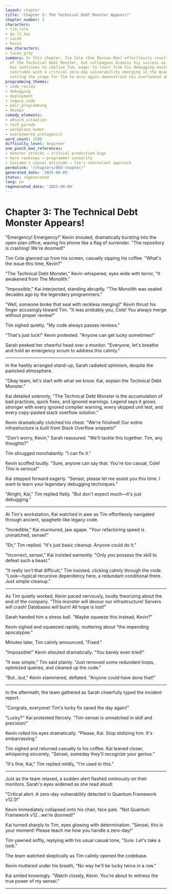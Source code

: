 ```yaml
---
layout: chapter
title: 'Chapter 3: The Technical Debt Monster Appears!'
chapter_number: 3
characters:
- tim_cole
- qa_11_kai
- sarah
- kevin
new_characters:
- lucas_gray
summary: In this chapter, Tim Cole (One Review Man) effortlessly resolves the crisis
  of the Technical Debt Monster, but colleagues dismiss his success as mere luck.
  Kai continues to idolize Tim, eager to learn from his debugging mastery. The chapter
  concludes with a critical zero-day vulnerability emerging in the Quantum Framework,
  setting the stage for Tim to once again demonstrate his overlooked abilities.
programming_themes:
- code_review
- debugging
- deployment
- legacy_code
- pair_programming
- devops
comedy_elements:
- absurd_situation
- tech_parody
- workplace_humor
- overpowered_protagonist
word_count: 1500
difficulty_level: beginner
one_punch_man_references:
- monster attacks → critical production bugs
- hero rankings → programmer seniority
- Saitama's casual attitude → Tim's nonchalant approach
permalink: "/chapters/003-chapter/"
generated_date: '2025-06-09'
status: regenerated
lang: en
regenerated_date: '2025-06-09'
---
```


# Chapter 3: The Technical Debt Monster Appears!

"Emergency! Emergency!" Kevin shouted, dramatically bursting into the open-plan office, waving his phone like a flag of surrender. "The repository is crashing! We're doomed!"

Tim Cole glanced up from his screen, casually sipping his coffee. "What's the issue this time, Kevin?"

"The Technical Debt Monster," Kevin whispered, eyes wide with terror, "It awakened from The Monolith."

"Impossible," Kai interjected, standing abruptly. "The Monolith was sealed decades ago by the legendary programmers."

"Well, someone broke that seal with reckless merging!" Kevin thrust his finger accusingly toward Tim. "It was probably you, Cole! You always merge without proper review!"

Tim sighed quietly. "My code always passes reviews."

"That's just luck!" Kevin protested. "Anyone can get lucky sometimes!"

Sarah peeked her cheerful head over a monitor. "Everyone, let's breathe and hold an emergency scrum to address this calmly."

---

In the hastily arranged stand-up, Sarah radiated optimism, despite the panicked atmosphere.

"Okay team, let's start with what we know. Kai, explain the Technical Debt Monster."

Kai detailed solemnly, "The Technical Debt Monster is the accumulation of bad practices, quick fixes, and ignored warnings. Legend says it grows stronger with every ignored compiler warning, every skipped unit test, and every copy-pasted stack overflow solution."

Kevin dramatically clutched his chest. "We're finished! Our entire infrastructure is built from Stack Overflow snippets!"

"Don't worry, Kevin," Sarah reassured. "We'll tackle this together. Tim, any thoughts?"

Tim shrugged nonchalantly. "I can fix it."

Kevin scoffed loudly. "Sure, anyone can say that. You're too casual, Cole! This is serious!"

Kai stepped forward eagerly. "Sensei, please let me assist you this time. I want to learn your legendary debugging techniques."

"Alright, Kai," Tim replied flatly. "But don't expect much—it's just debugging."

---

At Tim's workstation, Kai watched in awe as Tim effortlessly navigated through ancient, spaghetti-like legacy code.

"Incredible," Kai murmured, jaw agape. "Your refactoring speed is unmatched, sensei!"

"Eh," Tim replied. "It's just basic cleanup. Anyone could do it."

"Incorrect, sensei," Kai insisted earnestly. "Only you possess the skill to defeat such a beast."

"It really isn't that difficult," Tim insisted, clicking calmly through the code. "Look—typical recursive dependency here, a redundant conditional there. Just simple cleanup."

---

As Tim quietly worked, Kevin paced nervously, loudly theorizing about the end of the company. "This monster will devour our infrastructure! Servers will crash! Databases will burn! All hope is lost!"

Sarah handed him a stress ball. "Maybe squeeze this instead, Kevin?"

Kevin sighed and squeezed rapidly, muttering about "the impending apocalypse."

Minutes later, Tim calmly announced, "Fixed."

"Impossible!" Kevin shouted dramatically. "You barely even tried!"

"It was simple," Tim said plainly. "Just removed some redundant loops, optimized queries, and cleaned up the code."

"But…but," Kevin stammered, deflated. "Anyone could have done that!"

---

In the aftermath, the team gathered as Sarah cheerfully typed the incident report.

"Congrats, everyone! Tim's lucky fix saved the day again!"

"Lucky?" Kai protested fiercely. "Tim-sensei is unmatched in skill and precision!"

Kevin rolled his eyes dramatically. "Please, Kai. Stop idolizing him. It's embarrassing."

Tim sighed and returned casually to his coffee. Kai leaned closer, whispering sincerely, "Sensei, someday they'll recognize your genius."

"It's fine, Kai," Tim replied mildly, "I'm used to this."

---

Just as the team relaxed, a sudden alert flashed ominously on their monitors. Sarah's eyes widened as she read aloud:

"Critical alert: A zero-day vulnerability detected in Quantum Framework v12.0!"

Kevin immediately collapsed onto his chair, face pale. "Not Quantum Framework v12…we're doomed!"

Kai turned sharply to Tim, eyes glowing with determination. "Sensei, this is your moment! Please teach me how you handle a zero-day!"

Tim yawned softly, replying with his usual casual tone, "Sure. Let's take a look."

The team watched skeptically as Tim calmly opened the codebase.

Kevin muttered under his breath, "No way he'll be lucky twice in a row."

Kai smiled knowingly. "Watch closely, Kevin. You're about to witness the true power of my sensei."

---

